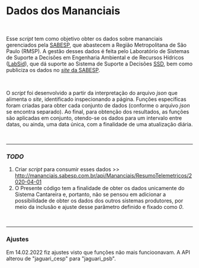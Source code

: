 # Dados dos Mananciais

<br>

Esse *script* tem como objetivo obter os dados sobre mananciais gerenciados pela [SABESP](http://site.sabesp.com.br), que abastecem a Região Metropolitana de São Paulo (RMSP). A gestão desses dados é feita pelo Laboratório de Sistemas de Suporte a Decisões em Engenharia Ambiental e de Recursos Hídricos ([LabSid](http://www.labsid.eng.br)), que dá suporte ao Sistema de Suporte a Decisões [SSD](http://ssd3sabesp.labsid.eng.br), bem como publiciza os dados no [*site* da SABESP](http://mananciais.sabesp.com.br/HistoricoSistemas).

<br>

O *script* foi desenvolvido a partir da interpretação do arquivo *json* que alimenta o *site*, identificado inspecionando a página. Funções específicas foram criadas para obter cada conjunto de dados (conforme o arquivo *json* se encontra separado). Ao final, para obtenção dos resultados, as funções são aplicadas em conjunto, otendo-se os dados para um intervalo entre datas, ou ainda, uma data única, com a finalidade de uma atualização diária.

<br>

-----

### *TODO*

1. Criar *script* para consumir esses dados >> http://mananciais.sabesp.com.br/api/Mananciais/ResumoTelemetricos/2020-04-01
2. O Presente código tem a finalidade de obter os dados unicamente do Sistema Cantareira e, portanto, não se pensou em adicionar a possibilidade de obter os dados dos outros sistemas produtores, por meio da inclusão e ajuste desse parâmetro definido e fixado como *0*.

<br>

-----

### Ajustes

Em 14.02.2022 fiz ajustes visto que funções não mais funcioonavam. A API alterou de "jaguari_cesp" para "jaguari_psb".
